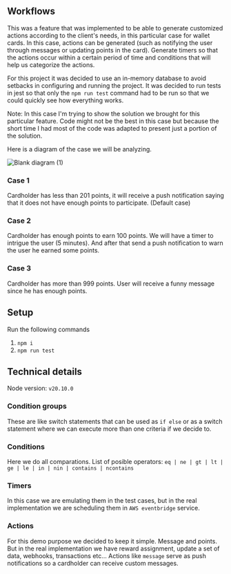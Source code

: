 ## Workflows

This was a feature that was implemented to be able to generate customized actions according to the client's needs, in this particular case for wallet cards. In this case, actions can be generated (such as notifying the user through messages or updating points in the card). Generate timers so that the actions occur within a certain period of time and conditions that will help us categorize the actions.

For this project it was decided to use an in-memory database to avoid setbacks in configuring and running the project. It was decided to run tests in jest so that only the ``npm run test`` command had to be run so that we could quickly see how everything works.

Note: In this case I'm trying to show the solution we brought for this particular feature. Code might not be the best in this case but because the short time I had most of the code was adapted to present just a portion of the solution.

Here is a diagram of the case we will be analyzing.

![Blank diagram (1)](https://github.com/Moises311/workflows/assets/174307557/bcd5d6a3-9db6-4241-b2b9-403328f03cd9)

### Case 1
Cardholder has less than 201 points, it will receive a push notification saying that it does not have enough points to participate. (Default case)

### Case 2
Cardholder has enough points to earn 100 points. We will have a timer to intrigue the user (5 minutes). And after that send a push notification to warn the user he earned some points.

### Case 3
Cardholder has more than 999 points. User will receive a funny message since he has enough points.

## Setup
Run the following commands
1. ``npm i``
2. ``npm run test``

## Technical details
Node version: ``v20.10.0``

### Condition groups
These are like switch statements that can be used as ``if else`` or as a switch statement where we can execute more than one criteria if we decide to.

### Conditions
Here we do all comparations. List of posible operators: ``eq | ne | gt | lt | ge | le | in | nin | contains | ncontains``

### Timers
In this case we are emulating them in the test cases, but in the real implementation we are scheduling them in ``AWS eventbridge`` service.

### Actions
For this demo purpose we decided to keep it simple. Message and points. But in the real implementation we have reward assignment, update a set of data, webhooks, transactions etc...
Actions like ``message`` serve as push notifications so a cardholder can receive custom messages.
